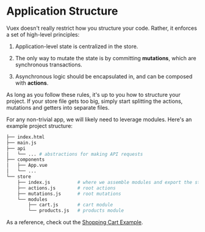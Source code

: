 # Application Structure

Vuex doesn't really restrict how you structure your code. Rather, it enforces a set of high-level principles:

1. <span class='definition'>Application-level state</span> is centralized in the store.

2. <span class='definition'>The only way to mutate the state</span> is by committing **mutations**, which are synchronous transactions.

3. <span class='definition'>Asynchronous logic</span> should be encapsulated in, and can be composed with **actions**.

As long as you follow these rules, it's up to you how to structure your project. <span class='important'>If your store file gets too big, simply start splitting the actions, mutations and getters into separate files</span>.

For any non-trivial app, we will likely need to leverage <span class='definition'>modules</span>. Here's an example project structure:

```bash
├── index.html
├── main.js
├── api
│   └── ... # abstractions for making API requests
├── components
│   ├── App.vue
│   └── ...
└── store
    ├── index.js          # where we assemble modules and export the store
    ├── actions.js        # root actions
    ├── mutations.js      # root mutations
    └── modules
        ├── cart.js       # cart module
        └── products.js   # products module
```

As a reference, check out the [Shopping Cart Example](https://github.com/vuejs/vuex/tree/dev/examples/shopping-cart).
